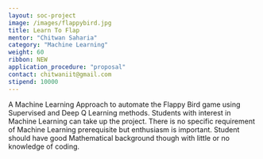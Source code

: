 ```yaml
---
layout: soc-project
image: /images/flappybird.jpg
title: Learn To Flap
mentor: "Chitwan Saharia"
category: "Machine Learning"
weight: 60
ribbon: NEW
application_procedure: "proposal"
contact: chitwaniit@gmail.com
stipend: 10000
---
```


A Machine Learning Approach to automate the Flappy Bird game using Supervised and Deep Q Learning methods. Students with interest in Machine Learning can take up the project. There is no specific requirement of Machine Learning prerequisite but enthusiasm is important. Student should have good Mathematical background though with little or no knowledge of coding.